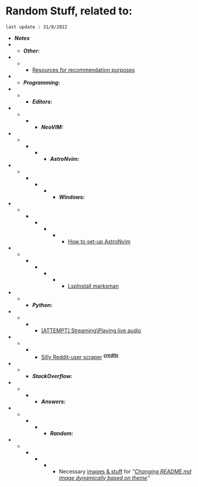 # Random Stuff, related to:
`last update : 31/8/2022`

* ***Notes***
* * ***Other:***
* * * [Resources for recommendation purposes][3]
* * ***Programming:***
* * * ***Editors:***
* * * * ***NeoVIM:***
* * * * * ***AstroNvim:***
* * * * * * ***Windows:***
* * * * * * * [How to set-up AstroNvim][5]
* * * * * * * [LspInstall marksman][8]
* * * ***Python:***
* * * * [[ATTEMPT] Streaming\Playing live audio][4]
* * * * [Silly Reddit-user scraper][6] <sup>***[credits][7]***</spb>
* * * ***StackOverflow:***
* * * * ***Answers:***
* * * * * ***Random:***
* * * * * * Necessary [images & stuff][1] for *"[Changing README.md image dynamically based on theme][2]"*



[1]: ./Programming/StackOverflow/Answers/70200610_11465149/README.md
[2]: https://stackoverflow.com/a/70200610/11465149
[3]: ./Notes/note1.md
[4]: ./Notes/note2.md
[5]: ./Notes/note3.md
[6]: ./Programming/Python/reddit_scaper.py 
[7]: https://github.com/nicholasserra/reddit-simple-media-scrape/blob/master/reddit_scrape.py
[8]: ./Notes/note5.md
